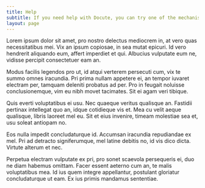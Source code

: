 ```yaml
---
title: Help
subtitle: If you need help with Docute, you can try one of the mechanisms below.
layout: page
---
```

Lorem ipsum dolor sit amet, pro nostro delectus mediocrem in, at vero quas necessitatibus mei. Vix an ipsum copiosae, in sea mutat epicuri. Id vero hendrerit aliquando eum, affert imperdiet et qui. Albucius vulputate eum ne, vidisse percipit consectetuer eam an.

Modus facilis legendos pro ut, id atqui verterem persecuti cum, vix te summo omnes iracundia. Pri prima nullam appetere ei, an tempor iuvaret electram per, tamquam deleniti probatus ad per. Pro in feugait noluisse conclusionemque, vim eu nibh movet tacimates. Sit ei agam veri tibique.

Quis everti voluptatibus ei usu. Nec quaeque veritus qualisque an. Fastidii pertinax intellegat quo an, idque cotidieque vis et. Mea cu velit aeque qualisque, libris laoreet mel eu. Sit et eius invenire, timeam molestiae sea et, usu soleat antiopam no.

Eos nulla impedit concludaturque id. Accumsan iracundia repudiandae ex mel. Pri ad detracto signiferumque, mel latine debitis no, id vis dico dicta. Virtute alterum et nec.

Perpetua electram vulputate ex pri, pro sonet scaevola persequeris ei, duo ne diam habemus omittam. Facer essent aeterno cum an, te malis voluptatibus mea. Id ius quem integre appellantur, postulant gloriatur concludaturque ut eam. Ex ius primis mandamus sententiae.
